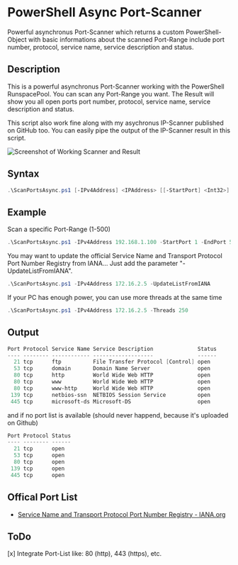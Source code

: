 # PowerShell Async Port-Scanner

Powerful asynchronus Port-Scanner which returns a custom PowerShell-Object with basic informations about the scanned Port-Range include port number, protocol, service name, service description and status.

## Description

This is a powerful asynchronus Port-Scanner working with the PowerShell RunspacePool. You can scan any Port-Range you want. The Result will show you all open ports port number, protocol, service name, service description and status.
    
This script also work fine along with my asychronus IP-Scanner published on GitHub too. You can easily pipe the output of the IP-Scanner result in this script.

![Screenshot of Working Scanner and Result](https://github.com/BornToBeRoot/PowerShell_Async-PortScanner/blob/master/Screenshots/Working_and_Result.png?raw=true)

## Syntax

```powershell
.\ScanPortsAsync.ps1 [-IPv4Address] <IPAddress> [[-StartPort] <Int32>] [[-EndPort] <Int32>] [[-Threads] <Int32>] [[-UpdateListFromIANA]] [<CommonParameters>]
```

## Example

Scan a specific Port-Range (1-500)

```powershell
.\ScanPortsAsync.ps1 -IPv4Address 192.168.1.100 -StartPort 1 -EndPort 500 | Format-Table
``` 

You may want to update the official Service Name and Transport Protocol Port Number Registry from IANA... Just add the parameter "-UpdateListFromIANA".

```powershell
.\ScanPortsAsync.ps1 -IPv4Address 172.16.2.5 -UpdateListFromIANA
``` 
If your PC has enough power, you can use more threads at the same time

```powershell
.\ScanPortsAsync.ps1 -IPv4Address 172.16.2.5 -Threads 250
``` 

## Output 

```powershell
Port Protocol Service Name Service Description              Status
---- -------- ------------ -------------------              ------
  21 tcp      ftp          File Transfer Protocol [Control] open
  53 tcp      domain       Domain Name Server               open
  80 tcp      http         World Wide Web HTTP              open
  80 tcp      www          World Wide Web HTTP              open
  80 tcp      www-http     World Wide Web HTTP              open
 139 tcp      netbios-ssn  NETBIOS Session Service          open
 445 tcp      microsoft-ds Microsoft-DS                     open
``` 

and if no port list is available (should never happend, because it's uploaded on Github)

```powershell
Port Protocol Status
---- -------- ------
  21 tcp      open
  53 tcp      open
  80 tcp      open
 139 tcp      open
 445 tcp      open
```

## Offical Port List

* [Service Name and Transport Protocol Port Number Registry - IANA.org](https://www.iana.org/assignments/service-names-port-numbers/service-names-port-numbers.xml)

## ToDo
[x] Integrate Port-List like: 80 (http), 443 (https), etc.
